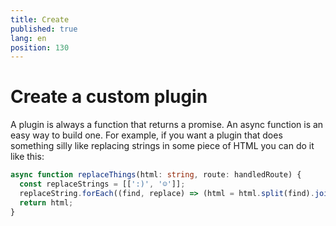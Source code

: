 ```yaml
---
title: Create
published: true
lang: en
position: 130
---
```


# Create a custom plugin

A plugin is always a function that returns a promise. An async function is an easy way to build one.
For example, if you want a plugin that does something silly like replacing strings in some piece of HTML you can do it like this:

```typescript
async function replaceThings(html: string, route: handledRoute) {
  const replaceStrings = [[':)', '☺']];
  replaceString.forEach((find, replace) => (html = html.split(find).join(replace)));
  return html;
}
```
